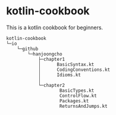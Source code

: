 # kotlin-cookbook
This is a kotlin cookbook for beginners.
```
kotlin-cookbook
└─io
    └─github
        └─hanjoongcho
            ├─chapter1
            │      BasicSyntax.kt
            │      CodingConventions.kt
            │      Idioms.kt
            │
            └─chapter2
                    BasicTypes.kt
                    ControlFlow.kt
                    Packages.kt
                    ReturnsAndJumps.kt
```